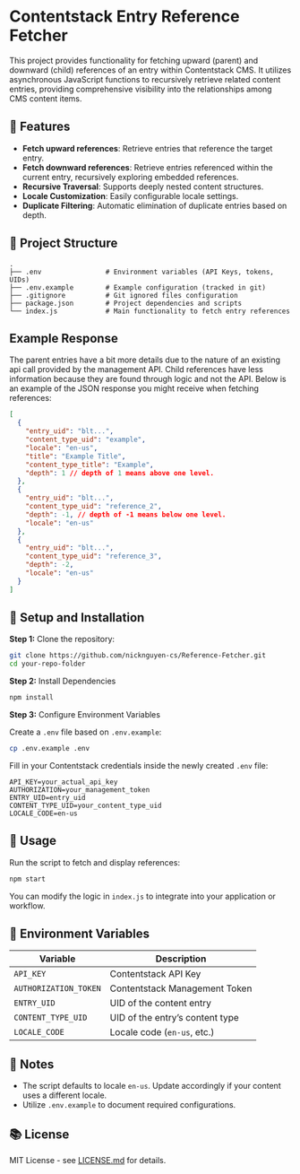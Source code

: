 # Contentstack Entry Reference Fetcher

This project provides functionality for fetching upward (parent) and downward (child) references of an entry within Contentstack CMS. It utilizes asynchronous JavaScript functions to recursively retrieve related content entries, providing comprehensive visibility into the relationships among CMS content items.

## 🚀 Features

- **Fetch upward references**: Retrieve entries that reference the target entry.
- **Fetch downward references**: Retrieve entries referenced within the current entry, recursively exploring embedded references.
- **Recursive Traversal**: Supports deeply nested content structures.
- **Locale Customization**: Easily configurable locale settings.
- **Duplicate Filtering**: Automatic elimination of duplicate entries based on depth.

## 📂 Project Structure

```
.
├── .env                # Environment variables (API Keys, tokens, UIDs)
├── .env.example        # Example configuration (tracked in git)
├── .gitignore          # Git ignored files configuration
├── package.json        # Project dependencies and scripts
└── index.js            # Main functionality to fetch entry references
```

## Example Response

The parent entries have a bit more details due to the nature of an existing api call provided by the management API. Child references have less information because they are found through logic and not the API. Below is an example of the JSON response you might receive when fetching references:

```json
[
  {
    "entry_uid": "blt...",
    "content_type_uid": "example",
    "locale": "en-us",
    "title": "Example Title",
    "content_type_title": "Example",
    "depth": 1 // depth of 1 means above one level.
  },
  {
    "entry_uid": "blt...",
    "content_type_uid": "reference_2",
    "depth": -1, // depth of -1 means below one level.
    "locale": "en-us"
  },
  {
    "entry_uid": "blt...",
    "content_type_uid": "reference_3",
    "depth": -2,
    "locale": "en-us"
  }
]
```

## 🚧 Setup and Installation

**Step 1:** Clone the repository:

```bash
git clone https://github.com/nicknguyen-cs/Reference-Fetcher.git
cd your-repo-folder
```

**Step 2:** Install Dependencies

```bash
npm install
```

**Step 3:** Configure Environment Variables

Create a `.env` file based on `.env.example`:

```bash
cp .env.example .env
```

Fill in your Contentstack credentials inside the newly created `.env` file:

```
API_KEY=your_actual_api_key
AUTHORIZATION=your_management_token
ENTRY_UID=entry_uid
CONTENT_TYPE_UID=your_content_type_uid
LOCALE_CODE=en-us
```

## 🚀 Usage

Run the script to fetch and display references:

```bash
npm start
```

You can modify the logic in `index.js` to integrate into your application or workflow.

## 🔧 Environment Variables

| Variable               | Description                                   |
|------------------------|-----------------------------------------------|
| `API_KEY`              | Contentstack API Key                           |
| `AUTHORIZATION_TOKEN`  | Contentstack Management Token                  |
| `ENTRY_UID`            | UID of the content entry                       |
| `CONTENT_TYPE_UID`     | UID of the entry’s content type                |
| `LOCALE_CODE`          | Locale code (`en-us`, etc.)                    |

## 📝 Notes

- The script defaults to locale `en-us`. Update accordingly if your content uses a different locale.
- Utilize `.env.example` to document required configurations.

## 📚 License

MIT License - see [LICENSE.md](LICENSE) for details.